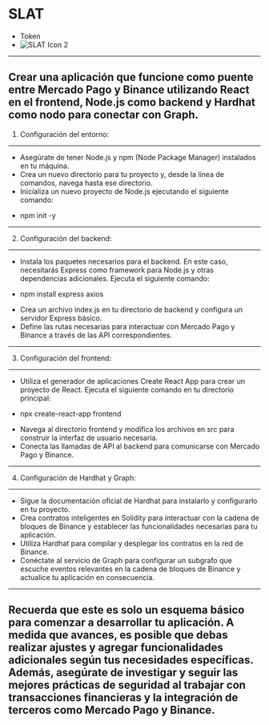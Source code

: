 # SLAT
- Token
- ![SLAT Icon 2](https://github.com/gonzalolater/SLAT/assets/42863568/c4920811-21e4-4e51-8e1f-7cbce893566a)
---------------------------------------------------------------------------------------------------------------------------
Crear una aplicación que funcione como puente entre Mercado Pago y Binance utilizando React en el frontend, Node.js como backend y Hardhat como nodo para conectar con Graph.
------------------------------------------------------------------------------------------------------------------------------------------------
1. Configuración del entorno:
------------------------------------------------------------------------------------------------------------------------------------------------
* Asegúrate de tener Node.js y npm (Node Package Manager) instalados en tu máquina.
* Crea un nuevo directorio para tu proyecto y, desde la línea de comandos, navega hasta ese directorio.
* Inicializa un nuevo proyecto de Node.js ejecutando el siguiente comando:
- npm init -y
------------------------------------------------------------------------------------------------------------------------------------------------
2. Configuración del backend:
--------------------------------------------------------------------------------------------------------------------------------------------------------------------------------------
* Instala los paquetes necesarios para el backend. En este caso, necesitarás Express como framework para Node.js y otras dependencias adicionales. Ejecuta el siguiente comando:
- npm install express axios
* Crea un archivo index.js en tu directorio de backend y configura un servidor Express básico.
* Define las rutas necesarias para interactuar con Mercado Pago y Binance a través de las API correspondientes.
------------------------------------------------------------------------------------------------------------------------------------------------
3. Configuración del frontend:
------------------------------------------------------------------------------------------------------------------------------------------------
* Utiliza el generador de aplicaciones Create React App para crear un proyecto de React. Ejecuta el siguiente comando en tu directorio principal:
- npx create-react-app frontend
* Navega al directorio frontend y modifica los archivos en src para construir la interfaz de usuario necesaria.
* Conecta las llamadas de API al backend para comunicarse con Mercado Pago y Binance.
------------------------------------------------------------------------------------------------------------------------------------------------
4. Configuración de Hardhat y Graph:
------------------------------------------------------------------------------------------------------------------------------------------------
* Sigue la documentación oficial de Hardhat para instalarlo y configurarlo en tu proyecto.
* Crea contratos inteligentes en Solidity para interactuar con la cadena de bloques de Binance y establecer las funcionalidades necesarias para tu aplicación.
* Utiliza Hardhat para compilar y desplegar los contratos en la red de Binance.
* Conéctate al servicio de Graph para configurar un subgrafo que escuche eventos relevantes en la cadena de bloques de Binance y actualice tu aplicación en consecuencia.
------------------------------------------------------------------------------------------------------------------------------------------------
Recuerda que este es solo un esquema básico para comenzar a desarrollar tu aplicación. A medida que avances, es posible que debas realizar ajustes y agregar funcionalidades adicionales según tus necesidades específicas. Además, asegúrate de investigar y seguir las mejores prácticas de seguridad al trabajar con transacciones financieras y la integración de terceros como Mercado Pago y Binance.
------------------------------------------------------------------------------------------------------------------------------------------------
